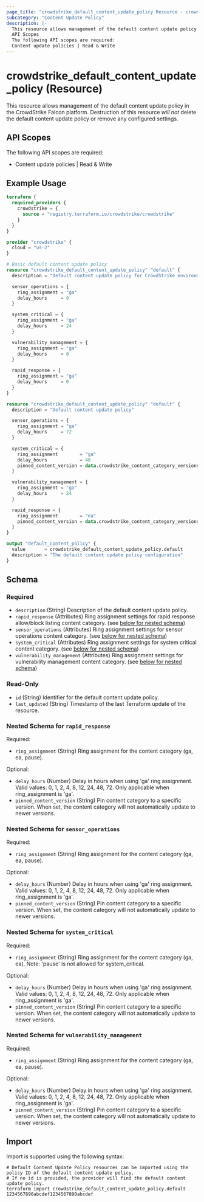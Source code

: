 ```yaml
---
page_title: "crowdstrike_default_content_update_policy Resource - crowdstrike"
subcategory: "Content Update Policy"
description: |-
  This resource allows management of the default content update policy in the CrowdStrike Falcon platform. Destruction of this resource will not delete the default content update policy or remove any configured settings.
  API Scopes
  The following API scopes are required:
  Content update policies | Read & Write
---
```


# crowdstrike_default_content_update_policy (Resource)

This resource allows management of the default content update policy in the CrowdStrike Falcon platform. Destruction of this resource *will not* delete the default content update policy or remove any configured settings.

## API Scopes

The following API scopes are required:

- Content update policies | Read & Write


## Example Usage

```terraform
terraform {
  required_providers {
    crowdstrike = {
      source = "registry.terraform.io/crowdstrike/crowdstrike"
    }
  }
}

provider "crowdstrike" {
  cloud = "us-2"
}

# Basic default content update policy
resource "crowdstrike_default_content_update_policy" "default" {
  description = "Default content update policy for CrowdStrike environment"

  sensor_operations = {
    ring_assignment = "ga"
    delay_hours     = 0
  }

  system_critical = {
    ring_assignment = "ga"
    delay_hours     = 24
  }

  vulnerability_management = {
    ring_assignment = "ga"
    delay_hours     = 0
  }

  rapid_response = {
    ring_assignment = "ga"
    delay_hours     = 0
  }
}

resource "crowdstrike_default_content_update_policy" "default" {
  description = "Default content update policy"

  sensor_operations = {
    ring_assignment = "ga"
    delay_hours     = 72
  }

  system_critical = {
    ring_assignment        = "ga"
    delay_hours            = 48
    pinned_content_version = data.crowdstrike_content_category_versions.available.system_critical[0]
  }

  vulnerability_management = {
    ring_assignment = "ga"
    delay_hours     = 24
  }

  rapid_response = {
    ring_assignment        = "ea"
    pinned_content_version = data.crowdstrike_content_category_versions.available.rapid_response[0]
  }
}

output "default_content_policy" {
  value       = crowdstrike_default_content_update_policy.default
  description = "The default content update policy configuration"
}
```

<!-- schema generated by tfplugindocs -->
## Schema

### Required

- `description` (String) Description of the default content update policy.
- `rapid_response` (Attributes) Ring assignment settings for rapid response allow/block listing content category. (see [below for nested schema](#nestedatt--rapid_response))
- `sensor_operations` (Attributes) Ring assignment settings for sensor operations content category. (see [below for nested schema](#nestedatt--sensor_operations))
- `system_critical` (Attributes) Ring assignment settings for system critical content category. (see [below for nested schema](#nestedatt--system_critical))
- `vulnerability_management` (Attributes) Ring assignment settings for vulnerability management content category. (see [below for nested schema](#nestedatt--vulnerability_management))

### Read-Only

- `id` (String) Identifier for the default content update policy.
- `last_updated` (String) Timestamp of the last Terraform update of the resource.

<a id="nestedatt--rapid_response"></a>
### Nested Schema for `rapid_response`

Required:

- `ring_assignment` (String) Ring assignment for the content category (ga, ea, pause).

Optional:

- `delay_hours` (Number) Delay in hours when using 'ga' ring assignment. Valid values: 0, 1, 2, 4, 8, 12, 24, 48, 72. Only applicable when ring_assignment is 'ga'.
- `pinned_content_version` (String) Pin content category to a specific version. When set, the content category will not automatically update to newer versions.


<a id="nestedatt--sensor_operations"></a>
### Nested Schema for `sensor_operations`

Required:

- `ring_assignment` (String) Ring assignment for the content category (ga, ea, pause).

Optional:

- `delay_hours` (Number) Delay in hours when using 'ga' ring assignment. Valid values: 0, 1, 2, 4, 8, 12, 24, 48, 72. Only applicable when ring_assignment is 'ga'.
- `pinned_content_version` (String) Pin content category to a specific version. When set, the content category will not automatically update to newer versions.


<a id="nestedatt--system_critical"></a>
### Nested Schema for `system_critical`

Required:

- `ring_assignment` (String) Ring assignment for the content category (ga, ea). Note: 'pause' is not allowed for system_critical.

Optional:

- `delay_hours` (Number) Delay in hours when using 'ga' ring assignment. Valid values: 0, 1, 2, 4, 8, 12, 24, 48, 72. Only applicable when ring_assignment is 'ga'.
- `pinned_content_version` (String) Pin content category to a specific version. When set, the content category will not automatically update to newer versions.


<a id="nestedatt--vulnerability_management"></a>
### Nested Schema for `vulnerability_management`

Required:

- `ring_assignment` (String) Ring assignment for the content category (ga, ea, pause).

Optional:

- `delay_hours` (Number) Delay in hours when using 'ga' ring assignment. Valid values: 0, 1, 2, 4, 8, 12, 24, 48, 72. Only applicable when ring_assignment is 'ga'.
- `pinned_content_version` (String) Pin content category to a specific version. When set, the content category will not automatically update to newer versions.

## Import

Import is supported using the following syntax:

```shell
# Default Content Update Policy resources can be imported using the policy ID of the default content update policy.
# If no id is provided, the provider will find the default content update policy.
terraform import crowdstrike_default_content_update_policy.default 1234567890abcdef1234567890abcdef
```
